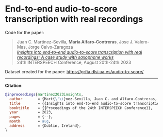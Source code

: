 # End-to-end audio-to-score transcription with real recordings

Code for the paper:<br />
  > Juan C. Martínez-Sevilla, **María Alfaro-Contreras**, Jose J. Valero-Mas, Jorge Calvo-Zaragoza<br />
  *[Insights into end-to-end audio-to-score transcription with real recordings: A case study with saxophone works]()*<br />
  24th INTERSPEECH Conference, August 20th-24th 2023
  

Dataset created for the paper: https://grfia.dlsi.ua.es/audio-to-score/

----

**Citation**

```bibtex
@inproceedings{martinez2023insights,
  author       = {Mart{\'\i}nez-Sevilla, Juan C. and Alfaro-Contreras, Mar{\'\i}a and Valero-Mas, Jose J. and Calvo-Zaragoza, Jorge},
  title        = {{Insights into end-to-end audio-to-score transcription with real recordings: A case study with saxophone works}},
  booktitle    = {{Proceedings of the 24th INTERSPEECH Conference}},
  year         = 2023,
  pages        = {--},
  month        = aug,
  address      = {Dublin, Ireland},
}
```
